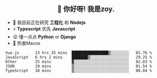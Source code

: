 <h2 align="center">👋 你好呀! 我是zoy.</h2>

- 🌱 我目前正在研究 **工程化** 和 **Nodejs**
- ⚡ **Typescript** 优先 **Javascript**
- 😜 懂一点点 **Python** or **Django**
- 🚀 热衷Macos





<!--
**l-zoy/l-zoy** is a ✨ _special_ ✨ repository because its `README.md` (this file) appears on your GitHub profile.

Here are some ideas to get you started:

- 🔭 I’m currently working on ...
- 🌱 I’m currently learning ...
- 👯 I’m looking to collaborate on ...
- 🤔 I’m looking for help with ...
- 💬 Ask me about ...
- 📫 How to reach me: ...
- 😄 Pronouns: ...
- ⚡ Fun fact: ...
-->

<!--START_SECTION:waka-->
```text
Vue.js       13 hrs 35 mins  ████████████████▒░░░░░░░░   65.76 % 
JavaScript   6 hrs 2 mins    ███████▒░░░░░░░░░░░░░░░░░   29.25 % 
Other        25 mins         ▓░░░░░░░░░░░░░░░░░░░░░░░░   02.03 % 
JSON         19 mins         ▒░░░░░░░░░░░░░░░░░░░░░░░░   01.54 % 
TypeScript   10 mins         ▒░░░░░░░░░░░░░░░░░░░░░░░░   00.84 % 
```
<!--END_SECTION:waka-->
